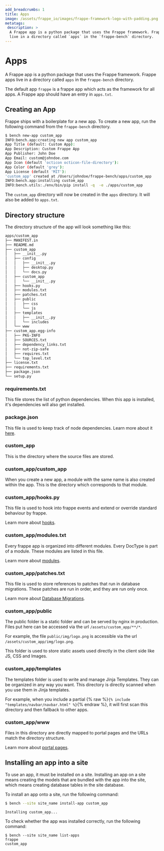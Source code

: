 ```yaml
---
add_breadcrumbs: 1
title: Apps
image: /assets/frappe_io/images/frappe-framework-logo-with-padding.png
metatags:
 description: >
  A Frappe app is a python package that uses the Frappe framework. Frappe apps
  live in a directory called `apps` in the `frappe-bench` directory.
---
```


# Apps

A Frappe app is a python package that uses the Frappe framework. Frappe apps live
in a directory called `apps` in the `frappe-bench` directory.

The default app `frappe` is a frappe app which acts as the framework for all
apps. A Frappe app should have an entry in `apps.txt`.

## Creating an App

Frappe ships with a boilerplate for a new app. To create a new app, run the
following command from the `frappe-bench` directory.

```sh
$ bench new-app custom_app
INFO:bench.app:creating new app custom_app
App Title (default: Custom App):
App Description: Custom Frappe App
App Publisher: John Doe
App Email: custom@johndoe.com
App Icon (default 'octicon octicon-file-directory'):
App Color (default 'grey'):
App License (default 'MIT'):
'custom_app' created at /Users/johndoe/frappe-bench/apps/custom_app
INFO:bench.app:installing custom_app
INFO:bench.utils:./env/bin/pip install -q  -e ./apps/custom_app
```
The `custom_app` directory will now be created in the `apps` directory. It will
also be added to `apps.txt`.

## Directory structure

The directory structure of the app will look something like this:

```sh
apps/custom_app
├── MANIFEST.in
├── README.md
├── custom_app
│   ├── __init__.py
│   ├── config
│   │   ├── __init__.py
│   │   ├── desktop.py
│   │   └── docs.py
│   ├── custom_app
│   │   └── __init__.py
│   ├── hooks.py
│   ├── modules.txt
│   ├── patches.txt
│   ├── public
│   │   ├── css
│   │   └── js
│   ├── templates
│   │   ├── __init__.py
│   │   └── includes
│   └── www
├── custom_app.egg-info
│   ├── PKG-INFO
│   ├── SOURCES.txt
│   ├── dependency_links.txt
│   ├── not-zip-safe
│   ├── requires.txt
│   └── top_level.txt
├── license.txt
├── requirements.txt
├── package.json
└── setup.py
```

### requirements.txt

This file stores the list of python dependencies. When this app is installed,
it's dependencies will also get installed.

### package.json

This file is used to keep track of node dependencies. Learn more about it
[here](https://docs.npmjs.com/files/package.json).

### custom_app

This is the directory where the source files are stored.

### custom\_app/custom_app

When you create a new app, a module with the same name is also created within
the app. This is the directory which corresponds to that module.

### custom_app/hooks.py

This file is used to hook into frappe events and extend or override standard
behaviour by frappe.

Learn more about [hooks](/docs/user/en/guides/basics/hooks).

### custom_app/modules.txt

Every frappe app is organized into different modules. Every DocType is part of a
module. These modules are listed in this file.

Learn more about [modules](/docs/user/en/understanding-doctypes#module).

### custom_app/patches.txt

This file is used to store references to patches that run in database migrations.
These patches are run in order, and they are run only once.

Learn more about [Database Migrations](/docs/user/en/database-migrations#data-migrations).

### custom_app/public

The public folder is a static folder and can be served by nginx in production.
Files put here can be accessed via the url `/assets/custom_app/**/*`.

For example, the file `public/img/logo.png` is accessible via the url
`/assets/custom_app/img/logo.png`.

This folder is used to store static assets used directly in the client side like
JS, CSS and Images.

### custom_app/templates

The templates folder is used to write and manage Jinja Templates. They can be
organized in any way you want. This directory is directly scanned when you use
them in Jinja templates.

For example, when you include a partial {% raw %}`{% include "templates/navbar/navbar.html" %}`{% endraw %},
it will first scan this directory and then fallback to other apps.

### custom_app/www

Files in this directory are directly mapped to portal pages and the URLs match the
directory structure.

Learn more about [portal pages](/docs/user/en/portal-pages).

## Installing an app into a site

To use an app, it must be installed on a site. Installing an app on a site means
creating the models that are bundled with the app into the site, which means
creating database tables in the site database.

To install an app onto a site, run the following command:

```sh
$ bench --site site_name install-app custom_app

Installing custom_app...
```

To check whether the app was installed correctly, run the following command:

```
$ bench --site site_name list-apps
frappe
custom_app
```

